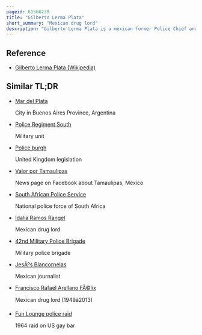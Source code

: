 ```yaml
---
pageid: 61566239
title: "Gilberto Lerma Plata"
short_summary: "Mexican drug lord"
description: "Gilberto Lerma Plata is a mexican former Police Chief and convicted Drug Lord. He began his Career in 1993 as a Police Officer in the Tamaulipas State Police when his Cousin Manuel Cavazos Lerma became Governor of Tamaulipas. Lerma Plata was eventually promoted to police Commander in Reynosa and Miguel Alemán. In the late 1990S while still working for the Police lerma Plata joined the Gulf Cartel a criminal Group in Tamaulipas for whom he facilitated Drug trafficking Operations from Mexico to the."
---
```


## Reference

- [Gilberto Lerma Plata (Wikipedia)](https://en.wikipedia.org/?curid=61566239)

## Similar TL;DR

- [Mar del Plata](/tldr/en/mar-del-plata)

  City in Buenos Aires Province, Argentina

- [Police Regiment South](/tldr/en/police-regiment-south)

  Military unit

- [Police burgh](/tldr/en/police-burgh)

  United Kingdom legislation

- [Valor por Tamaulipas](/tldr/en/valor-por-tamaulipas)

  News page on Facebook about Tamaulipas, Mexico

- [South African Police Service](/tldr/en/south-african-police-service)

  National police force of South Africa

- [Idalia Ramos Rangel](/tldr/en/idalia-ramos-rangel)

  Mexican drug lord

- [42nd Military Police Brigade](/tldr/en/42nd-military-police-brigade)

  Military police brigade

- [JesÃºs Blancornelas](/tldr/en/jesus-blancornelas)

  Mexican journalist

- [Francisco Rafael Arellano FÃ©lix](/tldr/en/francisco-rafael-arellano-felix)

  Mexican drug lord (1949â2013)

- [Fun Lounge police raid](/tldr/en/fun-lounge-police-raid)

  1964 raid on US gay bar
